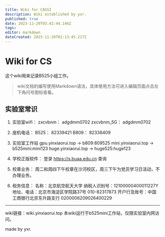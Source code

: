 ```yaml
---
title: Wiki for CASSI
description: Wiki established by yxr.
published: true
date: 2023-11-20T03:42:44.146Z
tags: 
editor: markdown
dateCreated: 2023-11-20T02:13:45.217Z
---
```


# Wiki for CS
这个wiki用来记录B525小组工作。

> wiki文档的编写使用Markdown语法，具体使用方法可进入编辑页面点击左下角问号图标查看。

## 实验室常识
1. 实验室wifi：
zxcvbnm： adgdmm0702
zxcvbnm_5G： adgdmm0702

2. 座机电话：
B525： 82339421
B809： 82338409

3. 实验室工作站
gpu.yinxiaorui.top -> b809:809525
mini.yinxiaorui.top -> b525mini:mini123
huge.yinxiaorui.top -> huge525:huge123

4. 学校正版软件：
登录 https://s.buaa.edu.cn 查询

5. 校章业务：
周二和周四下午校章在沙河校区，周三下午为党员学习日活动，不办理业务。

6. 税务信息：
名称：北京航空航天大学
纳税人识别号：12100000400011227Y
地址、电话：北京市海淀区学院路37号 010-82317873
开户行及账号：中国工商银行北京东升路支行 0200006209026400229

---
wiki链接：wiki.yinxiaorui.top
本wiki运行于b525mini工作站，仅限实验室内网访问。

made by yxr.